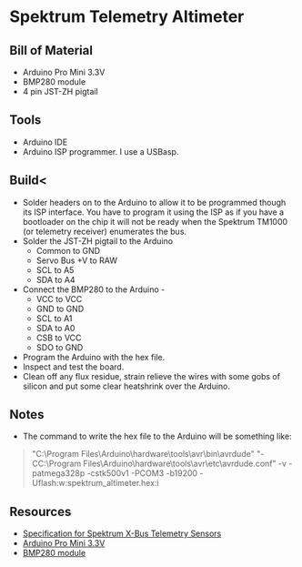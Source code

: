 # Spektrum Telemetry Altimeter

## Bill of Material

* Arduino Pro Mini 3.3V
* BMP280 module
* 4 pin JST-ZH pigtail

## Tools

* Arduino IDE
* Arduino ISP programmer. I use a USBasp.

## Build<

* Solder headers on to the Arduino to allow it to be programmed though its ISP interface.
You have to program it using the ISP as if you have a bootloader on the chip it will not be ready when 
the Spektrum TM1000 (or telemetry receiver) enumerates the bus.
* Solder the JST-ZH pigtail to the Arduino
  * Common to GND
  * Servo Bus +V to RAW
  * SCL to A5
  * SDA to A4
* Connect the BMP280 to the Arduino -
  * VCC to VCC
  * GND to GND
  * SCL to A1
  * SDA to A0
  * CSB to VCC
  * SDO to GND
* Program the Arduino with the hex file.
* Inspect and test the board.
* Clean off any flux residue, strain relieve the wires with some gobs of silicon
and put some clear heatshrink over the Arduino.

## Notes

* The command to write the hex file to the Arduino will be something like:
>"C:\Program Files\Arduino\hardware\tools\avr\bin\avrdude" "-CC:\Program Files\Arduino\hardware\tools\avr\etc\avrdude.conf" -v -patmega328p -cstk500v1 -PCOM3 -b19200 -Uflash:w:spektrum_altimeter.hex:i

## Resources</h3>

* [Specification for Spektrum X-Bus Telemetry Sensors](https://www.spektrumrc.com/ProdInfo/Files/SPM_Telemetry_Developers_Specs.pdf)
* [Arduino Pro Mini 3.3V](https://www.banggood.com/3_3V-8MHz-ATmega328P-AU-Pro-Mini-Microcontroller-Board-With-Pins-p-916211.html)
* [BMP280 module](https://www.banggood.com/3Pcs-GY-BMP280-3_3-High-Precision-Atmospheric-Pressure-Sensor-Module-For-Arduino-p-1113782.html)
